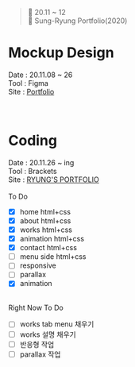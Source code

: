 ﻿> 👑 20.11 ~ 12<br>
> 🎨 Sung-Ryung Portfolio(2020)

# Mockup Design
Date : 20.11.08 ~ 26 <br>
Tool : Figma<br>
Site : [Portfolio](https://www.figma.com/file/phh8fsJ0C6cIjDICdZRjm5/Portfolio?node-id=6%3A6)<br>
<br><br>

# Coding
Date : 20.11.26 ~ ing <br>
Tool : Brackets<br>
Site : [RYUNG'S PORTFOLIO](http://sryung1225.dothome.co.kr/port/index8.html)<br>
<br>
To Do <br>
- [x] home html+css
- [x] about html+css
- [x] works html+css
- [x] animation html+css
- [x] contact html+css
- [ ] menu side html+css 
- [ ] responsive
- [ ] parallax
- [x] animation
<br><br>

Right Now To Do <br>
- [ ] works tab menu 채우기
- [ ] works 설명 채우기
- [ ] 반응형 작업
- [ ] parallax 작업
